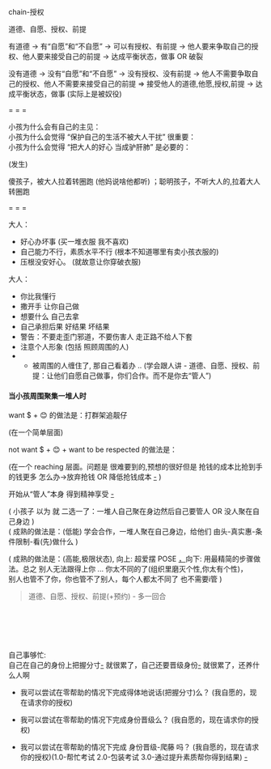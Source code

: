 
chain-授权

道德、自愿、授权、前提

有道德 -> 有“自愿”和“不自愿” -> 可以有授权、有前提 -> 他人要来争取自己的授权、他人要来接受自己的前提 -> 达成平衡状态，做事 OR 破裂

没有道德 -> 没有“自愿”和“不自愿” -> 没有授权、没有前提 -> 他人不需要争取自己的授权、他人不需要来接受自己的前提 => 接受他人的道德,他愿,授权,前提 -> 达成平衡状态，做事 (实际上是被奴役)


= = =

小孩为什么会有自己的主见：<br>
小孩为什么会觉得 “保护自己的生活不被大人干扰” 很重要：<br>
小孩为什么会觉得 “把大人的好心 当成驴肝肺” 是必要的：<br>

(发生)

傻孩子，被大人拉着转圈跑 (他妈说啥他都听) ；聪明孩子，不听大人的,拉着大人转圈跑

= = =

大人：
- 好心办坏事 (买一堆衣服 我不喜欢)
- 自己能力不行，素质水平不行 (根本不知道哪里有卖小孩衣服的)
- 压根没安好心。 (就故意让你穿破衣服)

大人：
- 你比我懂行
- 撒开手 让你自己做
- 想要什么 自己去拿
- 自己承担后果 好结果 坏结果
- 警告：不要走歪门邪道，不要伤害人 走正路不给人下套
- 注意个人形象 (包括 照顾周围的人)
- - 被周围的人缠住了, 那自己看着办 .. (学会跟人讲 - 道德、自愿、授权、前提：让他们自愿自己做事，你们合作。而不是你去“管人”)

#### 当小孩周围聚集一堆人时

want $ + 😊 的做法是：打群架追靓仔

(在一个简单层面)

not want $ + 😊 + want to be respected 的做法是：

(在一个 reaching 层面。问题是 很难要到的,预想的很好但是 抢钱的成本比抢到手的钱更多 怎么办->放弃抢钱 OR 降低抢钱成本 [-](https://github.com/7900ms/000nottheater_deserted_systemsoftware/blob/master/supplementary/term-robber/抢钱的问题.md) )

开始从“管人”本身 得到精神享受 [-](https://github.com/7900ms/000nottheater_deserted_systemlibrary/blob/master/wilder/红高粱.md)

( 小孩子 以为 就 二选一了：一堆人自己聚在身边然后自己要管人 OR 没人聚在自己身边 )<br>
( 成熟的做法是：(低能) 学会合作，一堆人聚在自己身边，给他们 由头-真实惠-条件限制-看(先)做什么 )

( 成熟的做法是：(高能,极限状态), 向上: 超爱摆 POSE [，](https://github.com/7900ms/000nottheater_deserted_systemlibrary/blob/master/supplementary/tram-window.md#有“这副好身躯-赋予其意义”的)向下: 用最精简的步骤做法。总之 别人无法跟得上你 ... 你太不同的了(组织里磨灭个性,你太有个性)，<br>别人也管不了你，你也管不了别人，每个人都太不同了 也不需要i管 )


> 道德、自愿、授权、前提(+预约) - 多一回合

<br><br><br><br>

自己事够忙:<br>
自己在自己的身份上把握分寸[-](https://github.com/7900ms/000nottheater_deserted_systemlibrary/blob/master/supplementary/week-情商即分寸-把握分寸是自己的事.md) 就很累了，自己还要晋级身份[-](https://github.com/7900ms/000nottheater_deserted_systemsoftware/blob/master/local-lightshelf/羊圈.md#你谁呀你身份不明-不可能带你玩) 就很累了，还养什么人啊

- 我可以尝试在零帮助的情况下完成得体地说话(把握分寸)么？ (我自愿的，现在请求你的授权)

- 我可以尝试在零帮助的情况下完成身份晋级么？ (我自愿的，现在请求你的授权)

- 我可以尝试在零帮助的情况下完成 身份晋级-爬藤 吗？ (我自愿的，现在请求你的授权)(1.0-帮忙考试 2.0-包装考试 3.0-通过提升素质帮你得到结果)
[-](http://www.le.com/ptv/vplay/29994876.html#1730#合伙人制-律师事务所#律师事务所就需要一个合伙人)


